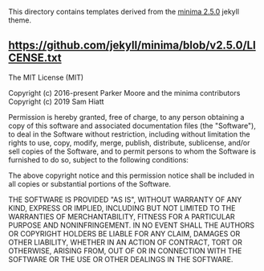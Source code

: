 This directory contains templates derived from the [minima 2.5.0](https://github.com/jekyll/minima/tree/v2.5.0) jekyll theme.  

https://github.com/jekyll/minima/blob/v2.5.0/LICENSE.txt
---------------------------
The MIT License (MIT)

Copyright (c) 2016-present Parker Moore and the minima contributors  
Copyright (c) 2019 Sam Hiatt  

Permission is hereby granted, free of charge, to any person obtaining a copy
of this software and associated documentation files (the "Software"), to deal
in the Software without restriction, including without limitation the rights
to use, copy, modify, merge, publish, distribute, sublicense, and/or sell
copies of the Software, and to permit persons to whom the Software is
furnished to do so, subject to the following conditions:

The above copyright notice and this permission notice shall be included in
all copies or substantial portions of the Software.

THE SOFTWARE IS PROVIDED "AS IS", WITHOUT WARRANTY OF ANY KIND, EXPRESS OR
IMPLIED, INCLUDING BUT NOT LIMITED TO THE WARRANTIES OF MERCHANTABILITY,
FITNESS FOR A PARTICULAR PURPOSE AND NONINFRINGEMENT. IN NO EVENT SHALL THE
AUTHORS OR COPYRIGHT HOLDERS BE LIABLE FOR ANY CLAIM, DAMAGES OR OTHER
LIABILITY, WHETHER IN AN ACTION OF CONTRACT, TORT OR OTHERWISE, ARISING FROM,
OUT OF OR IN CONNECTION WITH THE SOFTWARE OR THE USE OR OTHER DEALINGS IN
THE SOFTWARE.

